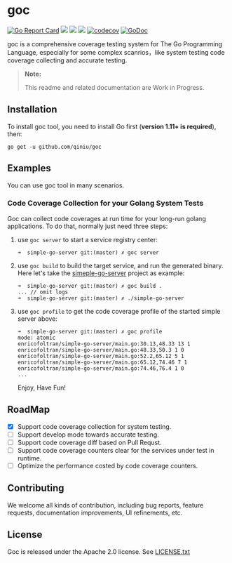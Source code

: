 # goc
[![Go Report Card](https://goreportcard.com/badge/github.com/qiniu/goc)](https://goreportcard.com/report/github.com/qiniu/goc)
![](https://github.com/qiniu/goc/workflows/ut-check/badge.svg)
![](https://github.com/qiniu/goc/workflows/style-check/badge.svg)
![](https://github.com/qiniu/goc/workflows/e2e%20test/badge.svg)
[![codecov](https://codecov.io/gh/qiniu/goc/branch/master/graph/badge.svg)](https://codecov.io/gh/qiniu/goc)
[![GoDoc](https://godoc.org/github.com/qiniu/goc?status.svg)](https://godoc.org/github.com/qiniu/goc)

goc is a comprehensive coverage testing system for The Go Programming Language, especially for some complex scanrios，like system testing code coverage collecting and
accurate testing.

> **Note:**
>
> This readme and related documentation are Work in Progress.

## Installation
To install goc tool, you need to install Go first (**version 1.11+ is required**), then:

```go get -u github.com/qiniu/goc```

## Examples
You can use goc tool in many scenarios.

### Code Coverage Collection for your Golang System Tests
Goc can collect code coverages at run time for your long-run golang applications. To do that, normally just need three steps:

1. use `goc server` to start a service registry center:
    ```
    ➜  simple-go-server git:(master) ✗ goc server
    ```
2. use `goc build` to build the target service, and run the generated binary. Here let's take the [simeple-go-server](https://github.com/CarlJi/simple-go-server) project as example:
    ```
    ➜  simple-go-server git:(master) ✗ goc build .
    ... // omit logs
    ➜  simple-go-server git:(master) ✗ ./simple-go-server  
    ```
3. use `goc profile` to get the code coverage profile of the started simple server above:
    ```
    ➜  simple-go-server git:(master) ✗ goc profile
    mode: atomic
    enricofoltran/simple-go-server/main.go:30.13,48.33 13 1
    enricofoltran/simple-go-server/main.go:48.33,50.3 1 0
    enricofoltran/simple-go-server/main.go:52.2,65.12 5 1
    enricofoltran/simple-go-server/main.go:65.12,74.46 7 1
    enricofoltran/simple-go-server/main.go:74.46,76.4 1 0
    ...   
    ```
    Enjoy, Have Fun!

## RoadMap
- [x] Support code coverage collection for system testing.
- [ ] Support develop mode towards accurate testing.
- [ ] Support code coverage diff based on Pull Requst.
- [ ] Support code coverage counters clear for the services under test in runtime.
- [ ] Optimize the performance costed by code coverage counters.

## Contributing
We welcome all kinds of contribution, including bug reports, feature requests, documentation improvements, UI refinements, etc. 

## License
Goc is released under the Apache 2.0 license. See [LICENSE.txt](https://github.com/qiniu/goc/blob/master/LICENSE.txt)